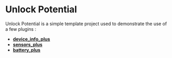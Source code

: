 # Unlock Potential

Unlock Potential is a simple template project used to demonstrate the use of a few plugins :

- [**device_info_plus**](https://pub.dev/packages/device_info_plus)
- [**sensors_plus**](https://pub.dev/packages/sensors_plus)
- [**battery_plus**](https://pub.dev/packages/sensors_plus)